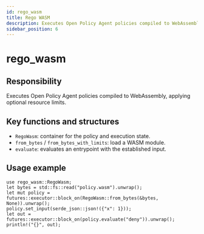 ```yaml
---
id: rego_wasm
title: Rego WASM
description: Executes Open Policy Agent policies compiled to WebAssembly
sidebar_position: 6
---
```


# rego_wasm

## Responsibility
Executes Open Policy Agent policies compiled to WebAssembly, applying optional resource limits.

## Key functions and structures
- `RegoWasm`: container for the policy and execution state.
- `from_bytes` / `from_bytes_with_limits`: load a WASM module.
- `evaluate`: evaluates an entrypoint with the established input.

## Usage example
```rust,no_run
use rego_wasm::RegoWasm;
let bytes = std::fs::read("policy.wasm").unwrap();
let mut policy = futures::executor::block_on(RegoWasm::from_bytes(&bytes, None)).unwrap();
policy.set_input(serde_json::json!({"x": 1}));
let out = futures::executor::block_on(policy.evaluate("deny")).unwrap();
println!("{}", out);
```
